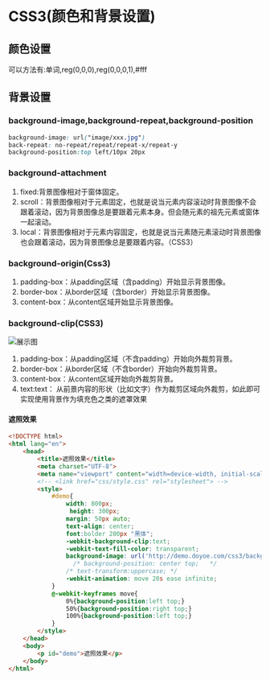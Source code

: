# CSS3(颜色和背景设置)

## 颜色设置

可以方法有:单词,reg(0,0,0),reg(0,0,0,1),#fff

## 背景设置

### background-image,background-repeat,background-position

```css
background-image: url("image/xxx.jpg")
back-repeat: no-repeat/repeat/repeat-x/repeat-y
background-position:top left/10px 20px
```
### background-attachment

1. fixed:背景图像相对于窗体固定。
2. scroll：背景图像相对于元素固定，也就是说当元素内容滚动时背景图像不会跟着滚动，因为背景图像总是要跟着元素本身。但会随元素的祖先元素或窗体一起滚动。
3. local：背景图像相对于元素内容固定，也就是说当元素随元素滚动时背景图像也会跟着滚动，因为背景图像总是要跟着内容。（CSS3）

### background-origin(Css3)

1. padding-box：从padding区域（含padding）开始显示背景图像。
2. border-box：从border区域（含border）开始显示背景图像。
3. content-box：从content区域开始显示背景图像。

### background-clip(CSS3)

![展示图](http://i4.bvimg.com/607379/fde07f0cf105ad50.png)
1. padding-box：从padding区域（不含padding）开始向外裁剪背景。
2. border-box：从border区域（不含border）开始向外裁剪背景。
3. content-box：从content区域开始向外裁剪背景。
4. text:text：
从前景内容的形状（比如文字）作为裁剪区域向外裁剪，如此即可实现使用背景作为填充色之类的遮罩效果

#### 遮照效果

```html
<!DOCTYPE html>
<html lang="en">
    <head>
        <title>遮照效果</title>
        <meta charset="UTF-8">
        <meta name="viewport" content="width=device-width, initial-scale=1">
        <!-- <link href="css/style.css" rel="stylesheet"> -->
        <style>
            #demo{
                width: 800px;
                 height: 300px; 
                margin: 50px auto;
                text-align: center;
                font:bolder 200px "黑体";
                -webkit-background-clip:text;
                -webkit-text-fill-color: transparent;    
                background-image: url('http://demo.doyoe.com/css3/background-clip/skin/girl.jpg');
                  /* background-position: center top;   */
                /* text-transform:uppercase; */
                -webkit-animation: move 20s ease infinite; 
            }
            @-webkit-keyframes move{
                0%{background-position:left top;}
	            50%{background-position:right top;}
	            100%{background-position:left top;}
            }
        </style>
    </head>
    <body>
        <p id="demo">遮照效果</p>
    </body>
</html>
```
